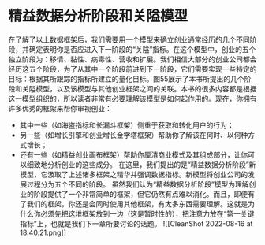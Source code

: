 

# 精益数据分析阶段和关隘模型
在了解了以上数据框架后，我们需要用一个模型来确立创业通常经历的几个不同阶段，并确定表明你是否应进入下一阶段的“关隘”指标。在这个模型中，创业的五个独立阶段为：移情、黏性、病毒性、营收和扩展。我们相信大部分的创业公司都会经历这五个阶段，为了从其中一个阶段前进到下一阶段，它们需要实现一些特定的目标：根据其所跟踪的指标所建立的量化目标。图55展示了本书所提出的几个阶段和关隘模型，以及该模型与其他创业框架之间的关联。本书的很多内容都是根据这一模型组织的，所以读者非常有必要理解该模型是如何起作用的。现在，你拥有许多优秀的框架来帮你审视创业：
- 其中一些（如海盗指标和长漏斗框架）侧重于获取和转化用户的行为；
- 另一些（如增长引擎和创业增长金字塔框架）帮助你了解该在何时、以何种方式增长；
- 还有一些（如精益创业画布框架）帮助你厘清商业模式及其组成部分，让你可以细致地分析创业的这些成分。
在这里，我们提出的是“精益数据分析阶段”新模型，它汲取了上述诸多框架之精华并强调数据指标。新模型将创业公司的发展过程分为五个不同的阶段。
虽然我们认为“精益数据分析阶段”模型为理解创业的阶段提供了一个非常简单的框架，但它仍然有点难以消化。而且，即便有了我们的框架，你还是会同时使用其他框架，有太多东西需要理解。这就是为什么你必须先把这堆框架放到一边（这是暂时性的），把注意力放在“第一关键指标”上，也就是我们下一章所要讨论的话题。
![[CleanShot 2022-08-16 at 18.40.21.png]]

